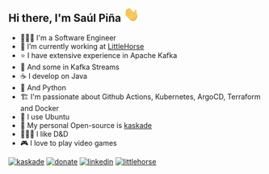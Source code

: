 <h2 align="left">Hi there, I'm Saúl Piña <img src="https://raw.githubusercontent.com/ABSphreak/ABSphreak/master/gifs/Hi.gif" height="30" /></h2>

- 🧑🏽‍💻 I'm a Software Engineer
- 🐎 I’m currently working at [LittleHorse](https://github.com/littlehorse-enterprises)
- ⭐ I have extensive experience in Apache Kafka
- 🦦 And some in Kafka Streams
- ☕ I develop on Java
- 🐍 And Python
- 🏗️ I'm passionate about Github Actions, Kubernetes, ArgoCD, Terraform and Docker
- 🐧 I use Ubuntu
- 🚀 My personal Open-source is [kaskade](https://github.com/sauljabin/kaskade)
- 🧙🏾‍♂️ I like D&D
- 🎮 I love to play video games

[![kaskade](https://img.shields.io/badge/kaskade-af5fd7)](https://github.com/sauljabin/kaskade)
[![donate](https://img.shields.io/badge/donate-EA4AAA)](https://github.com/sponsors/sauljabin)
[![linkedin](https://img.shields.io/badge/linkedin-0A66C2)](https://www.linkedin.com/in/sauljabin)
[![littlehorse](https://img.shields.io/badge/littlehorse-gray)](https://github.com/littlehorse-enterprises/littlehorse)
